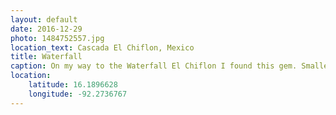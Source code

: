 ```yaml
---
layout: default
date: 2016-12-29
photo: 1484752557.jpg
location_text: Cascada El Chiflon, Mexico
title: Waterfall
caption: On my way to the Waterfall El Chiflon I found this gem. Smaller but so pretty with this crazy lagoon at the bottom.
location:
    latitude: 16.1896628
    longitude: -92.2736767
---
```

